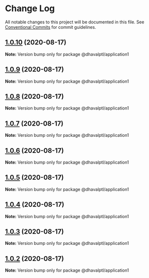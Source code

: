 # Change Log

All notable changes to this project will be documented in this file.
See [Conventional Commits](https://conventionalcommits.org) for commit guidelines.

## [1.0.10](https://github.com/dhavalptl/monorepo-app/compare/@dhavalptl/application1@1.0.9...@dhavalptl/application1@1.0.10) (2020-08-17)

**Note:** Version bump only for package @dhavalptl/application1





## [1.0.9](https://github.com/dhavalptl/monorepo-app/compare/@dhavalptl/application1@1.0.8...@dhavalptl/application1@1.0.9) (2020-08-17)

**Note:** Version bump only for package @dhavalptl/application1





## [1.0.8](https://github.com/dhavalptl/monorepo-app/compare/@dhavalptl/application1@1.0.7...@dhavalptl/application1@1.0.8) (2020-08-17)

**Note:** Version bump only for package @dhavalptl/application1





## [1.0.7](https://github.com/dhavalptl/monorepo-app/compare/@dhavalptl/application1@1.0.6...@dhavalptl/application1@1.0.7) (2020-08-17)

**Note:** Version bump only for package @dhavalptl/application1





## [1.0.6](https://github.com/dhavalptl/monorepo-app/compare/@dhavalptl/application1@1.0.5...@dhavalptl/application1@1.0.6) (2020-08-17)

**Note:** Version bump only for package @dhavalptl/application1





## [1.0.5](https://github.com/dhavalptl/monorepo-app/compare/@dhavalptl/application1@1.0.4...@dhavalptl/application1@1.0.5) (2020-08-17)

**Note:** Version bump only for package @dhavalptl/application1





## [1.0.4](https://github.com/dhavalptl/monorepo-app/compare/@dhavalptl/application1@1.0.3...@dhavalptl/application1@1.0.4) (2020-08-17)

**Note:** Version bump only for package @dhavalptl/application1





## [1.0.3](https://github.com/dhavalptl/monorepo-app/compare/@dhavalptl/application1@1.0.2...@dhavalptl/application1@1.0.3) (2020-08-17)

**Note:** Version bump only for package @dhavalptl/application1





## [1.0.2](https://github.com/dhavalptl/monorepo-app/compare/@dhavalptl/application1@1.0.1...@dhavalptl/application1@1.0.2) (2020-08-17)

**Note:** Version bump only for package @dhavalptl/application1
